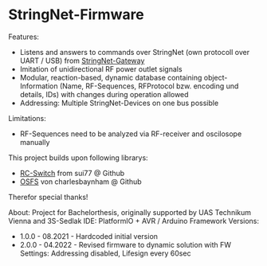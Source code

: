 # StringNet-Firmware

Features: 
- Listens and answers to commands over StringNet (own protocoll over UART / USB) from [StringNet-Gateway](https://github.com/U2Firestar/StringNet-Gateway)
- Imitation of unidirectional RF power outlet signals
- Modular, reaction-based, dynamic database containing object-Information (Name, RF-Sequences, RFProtocol bzw. encoding und details, IDs) with changes during operation allowed
- Addressing: Multiple StringNet-Devices on one bus possible

Limitations:
- RF-Sequences need to be analyzed via RF-receiver and oscilosope manually

This project builds upon following librarys:
- [RC-Switch](https://github.com/sui77/rc-switch) from sui77 @ Github
- [OSFS](https://github.com/charlesbaynham/OSFS) von charlesbaynham @ Github

Therefor special thanks!

About: Project for Bachelorthesis, originally supported by UAS Technikum Vienna and 3S-Sedlak
IDE: PlatformIO + AVR / Arduino Framework
Versions:
- 1.0.0 - 08.2021 - Hardcoded initial version
- 2.0.0 - 04.2022 - Revised firmware to dynamic solution with FW Settings: Addressing disabled, Lifesign every 60sec
